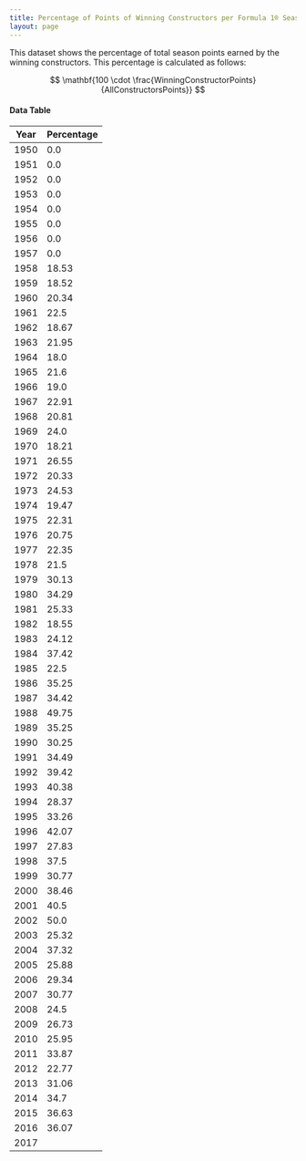 ```yaml
---
title: Percentage of Points of Winning Constructors per Formula 1® Season
layout: page
---
```


This dataset shows the percentage of total season points earned by the winning constructors. This percentage is calculated as follows:

$$ \mathbf{100 \cdot \frac{WinningConstructorPoints}{AllConstructorsPoints}} $$

<canvas id="chart" width="400" height="200"></canvas>
<script>
var data = {
    "datasets": [
        {
            "backgroundColor": "#f3a935",
            "borderColor": "#f68639",
            "borderWidth": 1,
            "data": [
                0,
                0,
                0,
                0,
                0,
                0,
                0,
                0,
                18,
                18,
                20,
                22,
                18,
                21,
                18,
                21,
                19,
                22,
                20,
                24,
                18,
                26,
                20,
                24,
                19,
                22,
                20,
                22,
                21,
                30,
                34,
                25,
                18,
                24,
                37,
                22,
                35,
                34,
                49,
                35,
                30,
                34,
                39,
                40,
                28,
                33,
                42,
                27,
                37,
                30,
                38,
                40,
                50,
                25,
                37,
                25,
                29,
                30,
                24,
                26,
                25,
                33,
                22,
                31,
                34,
                36,
                36
            ],
            "label": "Percentage"
        }
    ],
    "labels": [
        "1950",
        "1951",
        "1952",
        "1953",
        "1954",
        "1955",
        "1956",
        "1957",
        "1958",
        "1959",
        "1960",
        "1961",
        "1962",
        "1963",
        "1964",
        "1965",
        "1966",
        "1967",
        "1968",
        "1969",
        "1970",
        "1971",
        "1972",
        "1973",
        "1974",
        "1975",
        "1976",
        "1977",
        "1978",
        "1979",
        "1980",
        "1981",
        "1982",
        "1983",
        "1984",
        "1985",
        "1986",
        "1987",
        "1988",
        "1989",
        "1990",
        "1991",
        "1992",
        "1993",
        "1994",
        "1995",
        "1996",
        "1997",
        "1998",
        "1999",
        "2000",
        "2001",
        "2002",
        "2003",
        "2004",
        "2005",
        "2006",
        "2007",
        "2008",
        "2009",
        "2010",
        "2011",
        "2012",
        "2013",
        "2014",
        "2015",
        "2016",
        "2017"
    ]
};
var options = {
  legend: {
    display: false
  },
  scales: {
    xAxes: [{
      ticks: {
        beginAtZero: true
      }
    }],
    yAxes: [{
      ticks: {
        beginAtZero: true
      }
    }]
  }
};
new Chart("chart", {
    data: data,
    type: 'bar',
    options: options
});
</script>

#### Data Table

| Year | Percentage |
|--|--|
| 1950 | 0.0 |
| 1951 | 0.0 |
| 1952 | 0.0 |
| 1953 | 0.0 |
| 1954 | 0.0 |
| 1955 | 0.0 |
| 1956 | 0.0 |
| 1957 | 0.0 |
| 1958 | 18.53 |
| 1959 | 18.52 |
| 1960 | 20.34 |
| 1961 | 22.5 |
| 1962 | 18.67 |
| 1963 | 21.95 |
| 1964 | 18.0 |
| 1965 | 21.6 |
| 1966 | 19.0 |
| 1967 | 22.91 |
| 1968 | 20.81 |
| 1969 | 24.0 |
| 1970 | 18.21 |
| 1971 | 26.55 |
| 1972 | 20.33 |
| 1973 | 24.53 |
| 1974 | 19.47 |
| 1975 | 22.31 |
| 1976 | 20.75 |
| 1977 | 22.35 |
| 1978 | 21.5 |
| 1979 | 30.13 |
| 1980 | 34.29 |
| 1981 | 25.33 |
| 1982 | 18.55 |
| 1983 | 24.12 |
| 1984 | 37.42 |
| 1985 | 22.5 |
| 1986 | 35.25 |
| 1987 | 34.42 |
| 1988 | 49.75 |
| 1989 | 35.25 |
| 1990 | 30.25 |
| 1991 | 34.49 |
| 1992 | 39.42 |
| 1993 | 40.38 |
| 1994 | 28.37 |
| 1995 | 33.26 |
| 1996 | 42.07 |
| 1997 | 27.83 |
| 1998 | 37.5 |
| 1999 | 30.77 |
| 2000 | 38.46 |
| 2001 | 40.5 |
| 2002 | 50.0 |
| 2003 | 25.32 |
| 2004 | 37.32 |
| 2005 | 25.88 |
| 2006 | 29.34 |
| 2007 | 30.77 |
| 2008 | 24.5 |
| 2009 | 26.73 |
| 2010 | 25.95 |
| 2011 | 33.87 |
| 2012 | 22.77 |
| 2013 | 31.06 |
| 2014 | 34.7 |
| 2015 | 36.63 |
| 2016 | 36.07 |
| 2017 |
